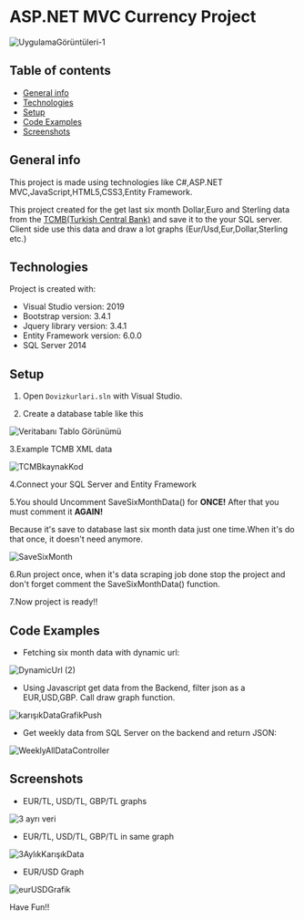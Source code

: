 # ASP.NET MVC Currency Project <br/>

![UygulamaGörüntüleri-1](https://user-images.githubusercontent.com/43846788/140274168-bc7936ab-c676-4aa1-a5f1-717fd499f6f7.png)

## Table of contents
* [General info](#general-info)
* [Technologies](#technologies)
* [Setup](#setup)
* [Code Examples](#codeExamples)
* [Screenshots](#screenshots)

## General info
This project is made using technologies like C#,ASP.NET MVC,JavaScript,HTML5,CSS3,Entity Framework.
 
This project created for the get last six month Dollar,Euro and Sterling data from the [TCMB(Turkish Central Bank)](https://www.tcmb.gov.tr/kurlar/today.xml) and save it to the your SQL server. Client side use this data and draw a lot graphs (Eur/Usd,Eur,Dollar,Sterling etc.)
	
## Technologies
Project is created with:
* Visual Studio version: 2019
* Bootstrap version: 3.4.1
* Jquery library version: 3.4.1
* Entity Framework version: 6.0.0
* SQL Server 2014
	
## Setup

1. Open `Dovizkurlari.sln` with Visual Studio. <br/>

2. Create a database table like this <br/>
 
![Veritabanı Tablo Görünümü](https://user-images.githubusercontent.com/43846788/140271661-62428775-2566-481d-ba66-8f62c9e51989.png) <br/>

3.Example TCMB XML data <br/>

![TCMBkaynakKod](https://user-images.githubusercontent.com/43846788/140272171-3d70b3f2-26d8-4e26-8e12-ffce63278cd5.png) <br/>

4.Connect your SQL Server and Entity Framework <br/>

5.You should  Uncomment SaveSixMonthData() for <strong>ONCE!</strong> After that you must comment it <strong>AGAIN!</strong>

Because it's save to database last six month data just one time.When it's do that once, it doesn't need anymore. <br/>

![SaveSixMonth](https://user-images.githubusercontent.com/43846788/140272637-36db5e81-3afb-49f2-acbf-0e6ac9e112e1.png) <br/>

6.Run project once, when it's data scraping job done stop the project and don't forget comment the SaveSixMonthData() function. <br/>

7.Now project is ready!! <br/>

## Code Examples

* Fetching six month data with dynamic url:

![DynamicUrl (2)](https://user-images.githubusercontent.com/43846788/140276658-d6698997-52d3-4354-adc2-433cd7bfc060.png)

* Using Javascript get data from the Backend, filter json as a EUR,USD,GBP. Call draw graph function.

![karışıkDataGrafikPush](https://user-images.githubusercontent.com/43846788/140277668-4f2ae021-2799-49ff-85cf-7578f3ff38a6.png)

* Get weekly data from SQL Server on the backend and return JSON:

![WeeklyAllDataController](https://user-images.githubusercontent.com/43846788/140278050-27f37a7a-8ef8-4794-ba19-b0763dc8eb78.png)

## Screenshots

* EUR/TL, USD/TL, GBP/TL graphs

![3 ayrı veri](https://user-images.githubusercontent.com/43846788/140279706-1c03cf0c-ac84-4db4-a242-0a0e6a8a16a5.png)

* EUR/TL, USD/TL, GBP/TL in same graph

![3AylıkKarışıkData](https://user-images.githubusercontent.com/43846788/140279837-03fbb313-1111-4b00-b9f5-4d58d6e4ebc1.png)

* EUR/USD Graph

![eurUSDGrafik](https://user-images.githubusercontent.com/43846788/140279982-0efb920c-b52a-4a27-b616-83ff16a30773.png)


Have Fun!!



